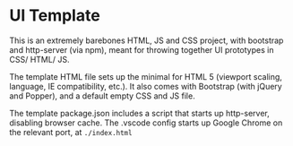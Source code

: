 # UI Template

This is an extremely barebones HTML, JS and CSS project, with bootstrap and http-server (via npm), meant for throwing together UI prototypes in CSS/ HTML/ JS.

The template HTML file sets up the minimal for HTML 5 (viewport scaling, language, IE compatibility, etc.). It also comes with Bootstrap (with jQuery and Popper), and a default empty CSS and JS file.

The template package.json includes a script that starts up http-server, disabling browser cache. The .vscode config starts up Google Chrome on the relevant port, at `./index.html`
